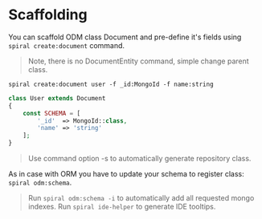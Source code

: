 # Scaffolding
You can scaffold ODM class Document and pre-define it's fields using `spiral create:document` command.

> Note, there is no DocumentEntity command, simple change parent class.

`spiral create:document user -f _id:MongoId -f name:string`

```php
class User extends Document
{
    const SCHEMA = [
        '_id'  => MongoId::class,
        'name' => 'string'
    ];
}
```

> Use command option -s to automatically generate repository class.

As in case with ORM you have to update your schema to register class: `spiral odm:schema`.

> Run `spiral odm:schema -i` to automatically add all requested mongo indexes.
> Run `spiral ide-helper` to generate IDE tooltips.

